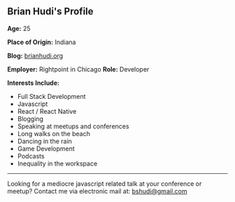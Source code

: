 ## Brian Hudi's Profile
**Age:** 25

**Place of Origin:** Indiana

**Blog:** [brianhudi.org](https://www.brianhudi.org)

**Employer:** Rightpoint in Chicago
**Role:** Developer

**Interests Include:**
 - Full Stack Development
 - Javascript
 - React / React Native
 - Blogging
 - Speaking at meetups and conferences
 - Long walks on the beach
 - Dancing in the rain
 - Game Development
 - Podcasts
 - Inequality in the workspace
 
 

----

Looking for a mediocre javascript related talk at your conference or meetup?  Contact me via electronic mail at: bshudi@gmail.com
